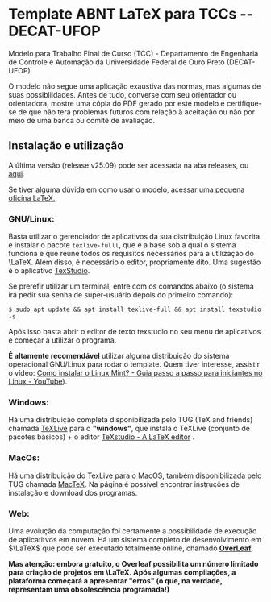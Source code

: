 # Template ABNT LaTeX para TCCs  -- DECAT-UFOP

Modelo para Trabalho Final de Curso (TCC) - Departamento de Engenharia de Controle e Automação da Universidade Federal de Ouro Preto (DECAT-UFOP).

O modelo não segue uma aplicação exaustiva das normas, mas algumas de suas possibilidades. Antes de tudo, converse com seu orientador ou orientadora, mostre uma cópia do PDF gerado por este modelo e certifique-se de que não terá problemas futuros com relação à aceitação ou não por meio de uma banca ou comitê de avaliação.

## Instalação e utilização

A última versão (release v25.09) pode ser acessada na aba releases, ou [aqui](https://github.com/tonidandel/latex-abnt-decat-ufop/releases/tag/v25.09-tcc-latex-decat-ufop).

Se tiver alguma dúvida em como usar o modelo, acessar [uma pequena oficina LaTeX.](https://tonidandel.github.io//oficina-latex/).

### **GNU/Linux**:

Basta utilizar o gerenciador de aplicativos da sua distribuição Linux favorita e instalar o pacote `texlive-fulll`,  que é a base sob a qual o sistema funciona e que reune todos os requisitos necessários para a utilização do \LaTeX. Além disso, é necessário o editor, propriamente dito. Uma sugestão é o aplicativo [TexStudio](https://www.texstudio.org/#download).

Se prerefir utilizar um terminal, entre com os comandos abaixo (o sistema irá pedir sua senha de super-usuário depois do primeiro comando):

```
$ sudo apt update && apt install texlive-full && apt install texstudio -s
```

Após isso basta abrir o editor de texto texstudio no seu menu de aplicativos e começar a utilizar o programa.

**É altamente recomendável** utilizar alguma distribuição do sistema operacional GNU/Linux para rodar o template. Quem tiver interesse, assistir o vídeo: [Como instalar o Linux Mint? - Guia passo a passo para iniciantes no Linux - YouTube](https://www.youtube.com/watch?v=C4RKbNlrW4I&pp=ygUaZGlvbGludXggaW5zdGFsYcOnw6NvIG1pbnQ%3D)).

### **Windows**:

Há uma distribuição completa disponibilizada pelo TUG (TeX and friends) chamada [TeXLive](https://www.tug.org/texlive/windows.html) para o **"windows"**, que instala o TeXLive (conjunto de pacotes básicos) + o editor [TeXstudio - A LaTeX editor](https://www.texstudio.org/#home) .

### **MacOs**:

Há uma distribuição do TexLive para o MacOS, também disponibilizada pelo TUG chamada [MacTeX](https://tug.org/mactex/). Na página é possível encontrar instruções de instalação e download dos programas.

### **Web**:

Uma evolução da computação foi certamente a possibilidade de execução de aplicatitvos em nuvem. Há um sistema completo de desenvolvimento em $\LaTeX$ que pode ser executado totalmente online, chamado **[OverLeaf](https://www.overleaf.com/)**.  

**Mas atenção: embora gratuito, o Overleaf possibilita um número limitado para criação de projetos em \LaTeX. Após algumas compilações, a plataforma começará a apresentar "erros" (o que, na verdade, representam uma obsolescência programada!)** 
